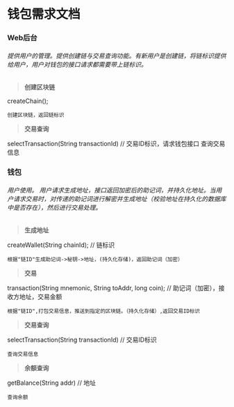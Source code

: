 # **钱包需求文档**

###  Web后台
###### 提供用户的管理。提供创建链与交易查询功能。有新用户是创建链，将链标识提供给用户，用户对钱包的接口请求都需要带上链标识。

> **创建区块链**

createChain();

	创建区块链，返回链标识
	
> **交易查询**

selectTransaction(String transactionId) // 交易ID标识，请求钱包接口
	查询交易信息



###  钱包
###### 用户使用。 用户请求生成地址，接口返回加密后的助记词，并持久化地址。当用户请求交易时，对传递的助记词进行解密并生成地址（校验地址在持久化的数据库中是否存在），然后进行交易处理。
> **生成地址**

createWallet(String chainId); // 链标识

	根据"链ID"生成助记词->秘钥->地址，(持久化存储)，返回助记词（加密）
	
> **交易**

transaction(String mnemonic, String toAddr, long coin); // 助记词（加密），接收方地址，交易金额

	根据"链ID",打包交易信息，推送到指定的区块链。（持久化存储）,返回交易ID标识

> **交易查询**

selectTransaction(String transactionId) // 交易ID标识

	查询交易信息
	
> **余额查询**

getBalance(String addr) // 地址

	查询余额






